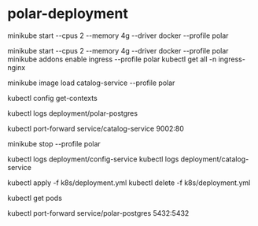 # polar-deployment


minikube start --cpus 2 --memory 4g --driver docker --profile polar

minikube start --cpus 2 --memory 4g --driver docker --profile polar
minikube addons enable ingress --profile polar
kubectl get all -n ingress-nginx

minikube image load catalog-service --profile polar

kubectl config get-contexts


kubectl logs deployment/polar-postgres

kubectl port-forward service/catalog-service 9002:80

minikube stop --profile polar


kubectl logs deployment/config-service
kubectl logs deployment/catalog-service

kubectl apply -f k8s/deployment.yml
kubectl delete -f k8s/deployment.yml





kubectl get pods

kubectl port-forward service/polar-postgres 5432:5432
